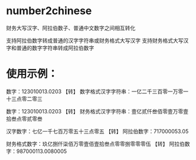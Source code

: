 # number2chinese
财务大写汉字、阿拉伯数子、普通中文数字之间相互转化

支持阿拉伯数字转成普通的汉字字符串或财务格式大写汉字
支持财务格式大写汉字和普通的数字字符串转成阿拉伯数字


# 使用示例：

数字：123010013.0203 【转】 数字格式汉字字符串：一亿二千三百零一万零一十三点零二零三

数字：123010013.0203 【转】 财务格式汉字字符串：壹亿贰仟叁佰零壹万零壹拾叁点零贰零叁

汉字数字：七亿一千七百万零五十三点零五 【转】 阿拉伯数字：717000053.05

财务格式数字：玖亿捌仟柒佰万零壹佰壹拾叁点零零捌零零零伍 【转】 阿拉伯数字：987000113.0080005
